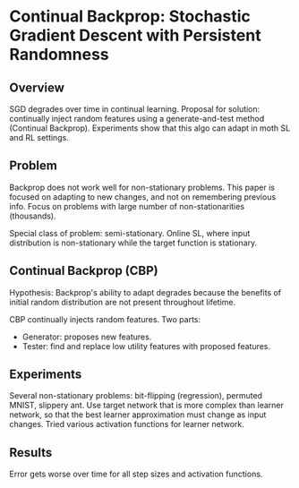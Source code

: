 # Continual Backprop: Stochastic Gradient Descent with Persistent Randomness

## Overview
SGD degrades over time in continual learning. Proposal for solution: continually inject random features using a generate-and-test method (Continual Backprop).
Experiments show that this algo can adapt in moth SL and RL settings.

## Problem
Backprop does not work well for non-stationary problems. This paper is focused on adapting to new changes, and not on remembering previous info.
Focus on problems with large number of non-stationarities (thousands).

Special class of problem: semi-stationary. Online SL, where input distribution is non-stationary while the target function is stationary.

## Continual Backprop (CBP)
Hypothesis: Backprop's ability to adapt degrades because the benefits of initial random distribution are not present throughout lifetime.

CBP continually injects random features. Two parts:
- Generator: proposes new features.
- Tester: find and replace low utility features with proposed features.

## Experiments
Several non-stationary problems: bit-flipping (regression), permuted MNIST, slippery ant. Use target network that is more complex than learner network,
so that the best learner approximation must change as input changes. Tried various activation functions for learner network.

## Results
Error gets worse over time for all step sizes and activation functions.
